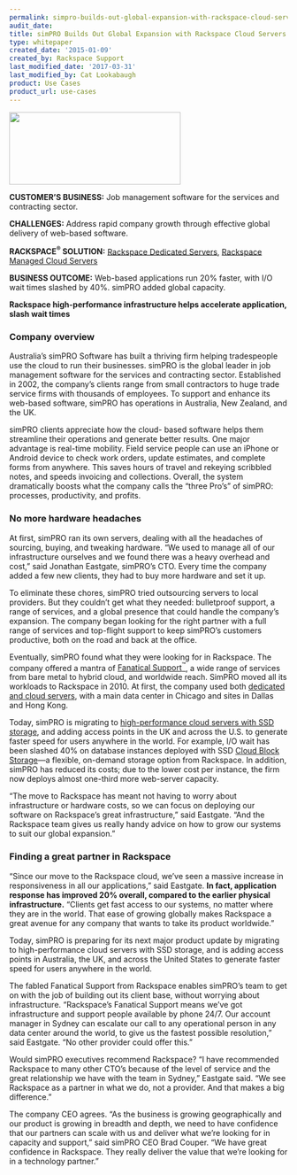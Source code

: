 ```yaml
---
permalink: simpro-builds-out-global-expansion-with-rackspace-cloud-servers/
audit_date:
title: simPRO Builds Out Global Expansion with Rackspace Cloud Servers
type: whitepaper
created_date: '2015-01-09'
created_by: Rackspace Support
last_modified_date: '2017-03-31'
last_modified_by: Cat Lookabaugh
product: Use Cases
product_url: use-cases
---
```


<a href="http://simpro.com.au/">
   <img src="{% asset_path use-cases/simpro-builds-out-global-expansion-with-rackspace-cloud-servers/simpro.png %}" width="310" height="131" />
</a>

**CUSTOMER’S BUSINESS:** Job management software for the services and
contracting sector.

**CHALLENGES:** Address rapid company growth through effective global
delivery of web-based software.

**RACKSPACE<sup>&reg;</sup> SOLUTION:** [Rackspace Dedicated
Servers](http://www.rackspace.com/managed-hosting/dedicated-servers),
[Rackspace Managed Cloud
Servers](http://www.rackspace.com/managed-hosting)

**BUSINESS OUTCOME:** Web-based applications run 20% faster, with I/O
wait times slashed by 40%. simPRO added global capacity.

**Rackspace high-performance infrastructure helps accelerate
application, slash wait times**

### Company overview

Australia’s simPRO Software has built a thriving firm helping
tradespeople use the cloud to run their businesses. simPRO is the global
leader in job management software for the services and contracting
sector. Established in 2002, the company’s clients range from small
contractors to huge trade service firms with thousands of employees. To
support and enhance its web-based software, simPRO has operations in
Australia, New Zealand, and the UK.

simPRO clients appreciate how the cloud- based software helps them
streamline their operations and generate better results. One major
advantage is real-time mobility. Field service people can use an iPhone
or Android device to check work orders, update estimates, and complete
forms from anywhere. This saves hours of travel and rekeying scribbled
notes, and speeds invoicing and collections. Overall, the system
dramatically boosts what the company calls the “three Pro’s” of simPRO:
processes, productivity, and profits.

### No more hardware headaches

At first, simPRO ran its own servers, dealing with all the headaches of
sourcing, buying, and tweaking hardware. “We used to manage all of our
infrastructure ourselves and we found there was a heavy overhead and
cost,” said Jonathan Eastgate, simPRO’s CTO. Every time the company
added a few new clients, they had to buy more hardware and set it up.

To eliminate these chores, simPRO tried outsourcing servers to local
providers. But they couldn’t get what they needed: bulletproof support,
a range of services, and a global presence that could handle the
company’s expansion. The company began looking for the right partner
with a full range of services and top-flight support to keep simPRO’s
customers productive, both on the road and back at the office.

Eventually, simPRO found what they were looking for in Rackspace. The
company offered a mantra of [Fanatical
Support<sup>&trade;</sup>](http://www.rackspace.com/about), a wide range of
services from bare metal to hybrid cloud, and worldwide reach. SimPRO moved all
its workloads to Rackspace in 2010. At first, the company used both
[dedicated and cloud servers](http://www.rackspace.com/cloud/hybrid),
with a main data center in Chicago and sites in Dallas and Hong Kong.

Today, simPRO is migrating to [high-performance cloud servers with SSD
storage](http://www.rackspace.com/cloud/servers), and adding access
points in the UK and across the U.S. to generate faster speed for users
anywhere in the world. For example, I/O wait has been slashed 40% on
database instances deployed with SSD [Cloud Block
Storage](http://www.rackspace.com/cloud/block-storage)—a flexible,
on-demand storage option from Rackspace. In addition, simPRO has reduced
its costs; due to the lower cost per instance, the firm now deploys
almost one-third more web-server capacity.

“The move to Rackspace has meant not having to worry about
infrastructure or hardware costs, so we can focus on deploying our
software on Rackspace’s great infrastructure,” said Eastgate. “And the
Rackspace team gives us really handy advice on how to grow our systems
to suit our global expansion.”

### Finding a great partner in Rackspace

“Since our move to the Rackspace cloud, we’ve seen a massive increase in
responsiveness in all our applications,” said Eastgate. **In fact,
application response has improved 20% overall, compared to the earlier
physical infrastructure.** “Clients get fast access to our systems, no
matter where they are in the world. That ease of growing globally makes
Rackspace a great avenue for any company that wants to take its product
worldwide.”

Today, simPRO is preparing for its next major product update by
migrating to high-performance cloud servers with SSD storage, and is
adding access points in Australia, the UK, and across the United States
to generate faster speed for users anywhere in the world.

The fabled Fanatical Support from Rackspace enables simPRO’s team to get
on with the job of building out its client base, without worrying about
infrastructure. “Rackspace’s Fanatical Support means we’ve got
infrastructure and support people available by phone 24/7. Our account
manager in Sydney can escalate our call to any operational person in any
data center around the world, to give us the fastest possible
resolution,” said Eastgate. “No other provider could offer this.”

Would simPRO executives recommend Rackspace? “I have recommended
Rackspace to many other CTO’s because of the level of service and the
great relationship we have with the team in Sydney,” Eastgate said. “We
see Rackspace as a partner in what we do, not a provider. And that makes
a big difference.”

The company CEO agrees. “As the business is growing geographically and
our product is growing in breadth and depth, we need to have confidence
that our partners can scale with us and deliver what we’re looking for
in capacity and support,” said simPRO CEO Brad Couper. “We have great
confidence in Rackspace. They really deliver the value that we’re
looking for in a technology partner.”
